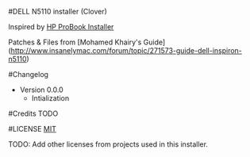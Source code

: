 #DELL N5110 installer (Clover)

Inspired by [HP ProBook Installer](https://bitbucket.org/dhnguyenit/hp-probook-installer-clover-edition)

Patches & Files from [Mohamed Khairy's Guide] (http://www.insanelymac.com/forum/topic/271573-guide-dell-inspiron-n5110)

#Changelog
* Version 0.0.0
   * Intialization

#Credits
TODO

#LICENSE
[MIT](opensource.org/licenses/mit-license.php)

TODO: Add other licenses from projects used in this installer.
